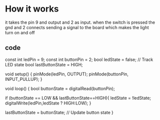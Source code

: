 # How it works
it takes the pin 9 and output and 2 as input. when the switch is pressed the gnd and 2 connects sending a signal to the board which makes the light turn on and off

## code
const int ledPin = 9;
const int buttonPin = 2;
bool ledState = false;   // Track LED state
bool lastButtonState = HIGH;

void setup() {
pinMode(ledPin, OUTPUT);
pinMode(buttonPin, INPUT_PULLUP);
}

void loop() {
bool buttonState = digitalRead(buttonPin);

if (buttonState == LOW && lastButtonState==HIGH){
ledState = !ledState;
digitalWrite(ledPin,ledState ? HIGH:LOW);
}

lastButtonState = buttonState;  // Update button state
}